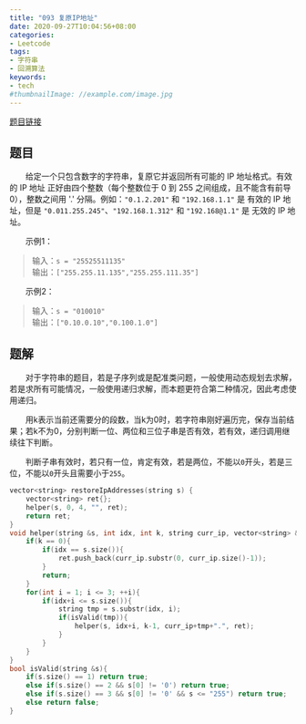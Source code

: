 ```yaml
---
title: "093 复原IP地址"
date: 2020-09-27T10:04:56+08:00
categories:
- Leetcode
tags:
- 字符串
- 回溯算法
keywords:
- tech
#thumbnailImage: //example.com/image.jpg
---
```

[题目链接](https://leetcode-cn.com/problems/restore-ip-addresses/)
<!--more-->
## 题目
　　给定一个只包含数字的字符串，复原它并返回所有可能的 IP 地址格式。有效的 IP 地址 正好由四个整数（每个整数位于 0 到 255 之间组成，且不能含有前导 0），整数之间用 '.' 分隔。例如：`"0.1.2.201"` 和 `"192.168.1.1"` 是 有效的 IP 地址，但是 `"0.011.255.245"`、`"192.168.1.312"` 和 `"192.168@1.1"` 是 无效的 IP 地址。

　　示例1：
> 输入：`s = "25525511135"`  
输出：`["255.255.11.135","255.255.111.35"]`

　　示例2：
> 输入：`s = "010010"`  
输出：`["0.10.0.10","0.100.1.0"]`

## 题解
　　对于字符串的题目，若是子序列或是配准类问题，一般使用动态规划去求解，若是求所有可能情况，一般使用递归求解，而本题更符合第二种情况，因此考虑使用递归。

　　用k表示当前还需要分的段数，当k为0时，若字符串刚好遍历完，保存当前结果；若k不为0，分别判断一位、两位和三位子串是否有效，若有效，递归调用继续往下判断。

　　判断子串有效时，若只有一位，肯定有效，若是两位，不能以`0`开头，若是三位，不能以`0`开头且需要小于`255`。

```cpp
vector<string> restoreIpAddresses(string s) {
    vector<string> ret{};
    helper(s, 0, 4, "", ret);
    return ret;
}
void helper(string &s, int idx, int k, string curr_ip, vector<string> &ret){
    if(k == 0){
        if(idx == s.size()){
            ret.push_back(curr_ip.substr(0, curr_ip.size()-1));
        }
        return;
    }
    for(int i = 1; i <= 3; ++i){
        if(idx+i <= s.size()){
            string tmp = s.substr(idx, i);
            if(isValid(tmp)){
                helper(s, idx+i, k-1, curr_ip+tmp+".", ret);
            }
        }
    }
}
bool isValid(string &s){
    if(s.size() == 1) return true;
    else if(s.size() == 2 && s[0] != '0') return true;
    else if(s.size() == 3 && s[0] != '0' && s <= "255") return true;
    else return false;
}
```